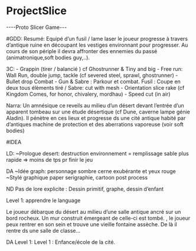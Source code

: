 # ProjectSlice

----Proto Slicer Game---

#GDD:
Resumé:
Equipé d’un fusil / lame laser le joueur progresse à travers d’antique ruine en découpant les vestiges environnant pour progresser.
Au cours de son périple il devra affronter des ennemies du passé (animatronique,soft bodies guy,..).

3C:
    -  Grappin (tirer / balancié ) cf Ghostrunner & Tiny and big
    -  Free run: Wall Run, double jump, tackle (cf severed steel, sprawl, ghostrunner)
    - Bullet drop
Combat
    - Gun & Sabre : Parkour et combat. Fusil : Coupe en deux tous élèments tiré / Sabre: cut with mesh
    - Orientation slice rake (cf Kingdom Comes, for honor, chivalery, mordhau)
    - Speed cut (in air)


Narra:
Un amnésique ce reveils au milieu d’un désert devant l’entrée d’un apparent tombeau sur une étude désertique (cf Dune, caverne lampe génie Aladin).
Il pénètre en ces lieux et progresse ds une cité antique habité par d’antiques machine de protection et des aberrations vaporeuse (voir soft bodies)


#IDEA

LD: 
~Prologue desert: destruction environnement = remplissage sable plus rapide => moins de tps pr finir le jeu

DA
~Idée graph: personnage sombre cerne exubérante et yeux rouge
~Stylé graphique paper serigraphie, cartoon post process

ND
Pas de lore explicite :
Dessin primitif, graphe, dessin d’enfant

Level 1: apprendre le language

Le joueur débarque du désert au milieu d’une salle antique ancré sur un bord rocheux. Un mur construit émergeant de celle-ci est tombé. , le joueur peux rentrer en son sein et trouve une vieille fontaine assèche. De là il rentre ds une salle de classe…

DA Level 1:
Level 1 : Enfance/école de la cité.

